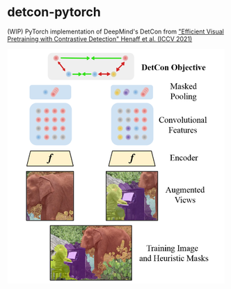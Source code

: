 # detcon-pytorch
(WIP) PyTorch implementation of DeepMind's DetCon from ["Efficient Visual Pretraining with Contrastive Detection" Henaff et al. (ICCV 2021)](https://arxiv.org/abs/2103.10957)

<img src="./assets/architecture.png" width="500px"></img>

